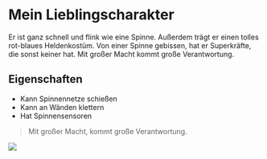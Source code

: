 # Mein Lieblingscharakter
Er ist ganz schnell und flink wie eine Spinne.
Außerdem trägt er einen tolles rot-blaues Heldenkostüm.
Von einer Spinne gebissen, hat er Superkräfte, die sonst keiner hat.
Mit großer Macht kommt große Verantwortung.

## Eigenschaften
* Kann Spinnennetze schießen
* Kann an Wänden klettern
* Hat Spinnensensoren

> Mit großer Macht, kommt große Verantwortung.

<img src="https://avatars3.githubusercontent.com/u/37427675?s=460&u=f6096f2643325ab6d2d2f996be2e08f6e3395af8&v=4"/>
